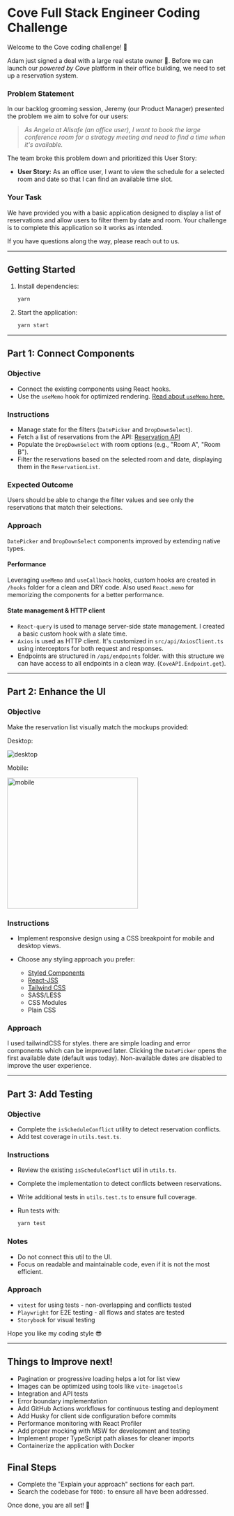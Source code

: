 # Cove Full Stack Engineer Coding Challenge

Welcome to the Cove coding challenge! 👋

Adam just signed a deal with a large real estate owner 🎉. Before we can launch our *powered by Cove* platform in their office building, we need to set up a reservation system.

### Problem Statement

In our backlog grooming session, Jeremy (our Product Manager) presented the problem we aim to solve for our users:

> *As Angela at Allsafe (an office user), I want to book the large conference room for a strategy meeting and need to find a time when it's available.*

The team broke this problem down and prioritized this User Story:

* **User Story:** As an office user, I want to view the schedule for a selected room and date so that I can find an available time slot.

### Your Task

We have provided you with a basic application designed to display a list of reservations and allow users to filter them by date and room. Your challenge is to complete this application so it works as intended.

If you have questions along the way, please reach out to us.

---

## Getting Started

1. Install dependencies:

   ```bash
   yarn
   ```
2. Start the application:

   ```bash
   yarn start
   ```

---

## Part 1: Connect Components

### Objective

* Connect the existing components using React hooks.
* Use the `useMemo` hook for optimized rendering. [Read about `useMemo` here.](https://react.dev/reference/react/useMemo)

### Instructions

* Manage state for the filters (`DatePicker` and `DropDownSelect`).
* Fetch a list of reservations from the API: [Reservation API](https://cove-coding-challenge-api.herokuapp.com/reservations)
* Populate the `DropDownSelect` with room options (e.g., "Room A", "Room B").
* Filter the reservations based on the selected room and date, displaying them in the `ReservationList`.

### Expected Outcome

Users should be able to change the filter values and see only the reservations that match their selections.

### Approach

`DatePicker` and `DropDownSelect` components improved by extending native types.

#### Performance

Leveraging `useMemo` and `useCallback` hooks, custom hooks are created in `/hooks` folder for a clean and DRY code.
Also used `React.memo` for memorizing the components for a better performance.

#### State management & HTTP client

* `React-query` is used to manage server-side state management. I created a basic custom hook with a slate time.
* `Axios` is used as HTTP client. It's customized in `src/api/AxiosClient.ts` using interceptors for both request and responses.
* Endpoints are structured in `/api/endpoints` folder. with this structure we can have access to all endpoints in a clean way. (`CoveAPI.Endpoint.get`).

---

## Part 2: Enhance the UI

### Objective

Make the reservation list visually match the mockups provided:


Desktop:

<img src="public/imgs/mock-up-desktop.png" alt="desktop" />

Mobile:

<img src="public/imgs/mock-up-mobile.png" alt="mobile" width="300"/>

### Instructions

* Implement responsive design using a CSS breakpoint for mobile and desktop views.
* Choose any styling approach you prefer:

  * [Styled Components](https://styled-components.com/)
  * [React-JSS](https://cssinjs.org/react-jss/?v=v10.6.0)
  * [Tailwind CSS](https://tailwindcss.com/)
  * SASS/LESS
  * CSS Modules
  * Plain CSS

### Approach

I used tailwindCSS for styles. there are simple loading and error components which can be improved later. 
Clicking the `DatePicker` opens the first available date (default was today). Non-available dates are disabled to improve the user experience.

---

## Part 3: Add Testing

### Objective

* Complete the `isScheduleConflict` utility to detect reservation conflicts.
* Add test coverage in `utils.test.ts`.

### Instructions

* Review the existing `isScheduleConflict` util in `utils.ts`.
* Complete the implementation to detect conflicts between reservations.
* Write additional tests in `utils.test.ts` to ensure full coverage.
* Run tests with:

  ```bash
  yarn test
  ```

### Notes

* Do not connect this util to the UI.
* Focus on readable and maintainable code, even if it is not the most efficient.

### Approach

* `vitest` for using tests - non-overlapping and conflicts tested 
* `Playwright` for E2E testing - all flows and states are tested
* `Storybook` for visual testing

Hope you like my coding style 😎

---

## Things to Improve next!


* Pagination or progressive loading helps a lot for list view
* Images can be optimized using tools like `vite-imagetools`
* Integration and API tests
* Error boundary implementation
* Add GitHub Actions workflows for continuous testing and deployment
* Add Husky for client side configuration before commits 
* Performance monitoring with React Profiler
* Add proper mocking with MSW for development and testing
* Implement proper TypeScript path aliases for cleaner imports
* Containerize the application with Docker 

## Final Steps

* Complete the "Explain your approach" sections for each part.
* Search the codebase for `TODO:` to ensure all have been addressed.

Once done, you are all set! 👏